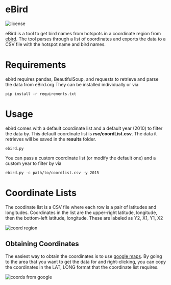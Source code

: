# eBird
![license](https://img.shields.io/badge/license-GPL%203.0-brightgreen)

eBird is a tool to get bird names from hotspots in a coordinate region from [ebird](https://ebird.org/home, "eBird's website"). The tool parses through a list of coordinates and exports the data to a CSV file with the hotspot name and bird names.

# Requirements
ebird requires pandas, BeautifulSoup, and requests to retrieve and parse the data from eBird.org
They can be installed individually or via
```
pip install -r requirements.txt
```

# Usage
ebird comes with a default coordinate list and a default year (2010) to filter the data by. This default coordinate list is **rsc/coordList.csv**. The data it retrieves will be saved in the **results** folder.
```
ebird.py
```
You can pass a custom coordinate list (or modify the default one) and a custom year to filter by via
```
ebird.py -c path/to/coordlist.csv -y 2015
```

# Coordinate Lists
The coodinate list is a CSV file where each row is a pair of latitudes and longitudes. Coordinates in the list are the upper-right latitude, longitude, then the bottom-left latitude, longitude. These are labeled as Y2, X1, Y1, X2

![coord region](../rsc/EbirdHotspots.png)

## Obtaining Coordinates
The easiest way to obtain the coordinates is to use [google maps](https://www.google.com/maps, "Google Maps"). By going to the area that you want to get the data for and right-clicking, you can copy the coordinates in the LAT, LONG format that the coordinate list requires.

![coords from google](../rsc/GoogleMaps.png)